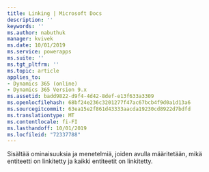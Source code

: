 ```yaml
---
title: Linking | Microsoft Docs
description: ''
keywords: ''
ms.author: nabuthuk
manager: kvivek
ms.date: 10/01/2019
ms.service: powerapps
ms.suite: ''
ms.tgt_pltfrm: ''
ms.topic: article
applies_to:
- Dynamics 365 (online)
- Dynamics 365 Version 9.x
ms.assetid: badd9822-d9f4-4d42-8def-e13f633a3309
ms.openlocfilehash: 68bf24e236c3201277f47ac67bcb4f9d0a1d13a6
ms.sourcegitcommit: 63ea15e2f861d43333aacda19230cd8922d7bdfd
ms.translationtype: MT
ms.contentlocale: fi-FI
ms.lasthandoff: 10/01/2019
ms.locfileid: "72337788"
---
```

Sisältää ominaisuuksia ja menetelmiä, joiden avulla määritetään, mikä entiteetti on linkitetty ja kaikki entiteetit on linkitetty.
